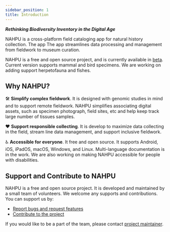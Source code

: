 ```yaml
---
sidebar_position: 1
title: Introduction
---
```


**_Rethinking Biodiversity Inventory in the Digital Age_**

NAHPU is a cross-platform field cataloging app for natural history collection. The app The app streamlines data processing and management from fieldwork to museum curation.

NAHPU is a free and open source project, and is currently available in [beta](./installation). Current version supports mammal and bird specimens. We are working on adding support herpetofauna and fishes.

## Why NAHPU?

🛠️ **Simplify complex fieldwork**. It is designed with genomic studies in mind and to support remote fieldwork. NAHPU simplifies associating digital assets, such as specimen photograph, field sites, etc and help keep track large number of tissues samples.

❤️ **Support responsible collecting**. It is develop to maximize data collecting in the field, stream line data management, and support inclusive fieldwork.

♿️ **Accessible for everyone**. It free and open source. It supports Android, iOS, iPadOS, macOS, Windows, and Linux. Multi-language documentation is in the work. We are also working on making NAHPU accessible for people with disabilities.

## Support and Contribute to NAHPU

NAHPU is a free and open source project. It is developed and maintained by a small team of volunteers. We welcome any supports and contributions. You can support us by:

- [Report bugs and request features](https://github.com/hhandika/nahpu/issues)
- [Contribute to the project](https://docs.NAHPU.app/en/contributing)

If you would like to be a part of the team, please contact [project maintainer](https://hhandika.com/contact.html).
